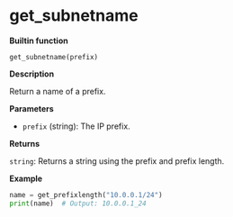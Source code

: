 # get_subnetname

**Builtin function**

`get_subnetname(prefix)`

**Description**

Return a name of a prefix.

**Parameters**

- `prefix` (string): The IP prefix.

**Returns**

`string`: Returns a string using the prefix and prefix length.

**Example**

```python
name = get_prefixlength("10.0.0.1/24")
print(name)  # Output: 10.0.0.1_24
```